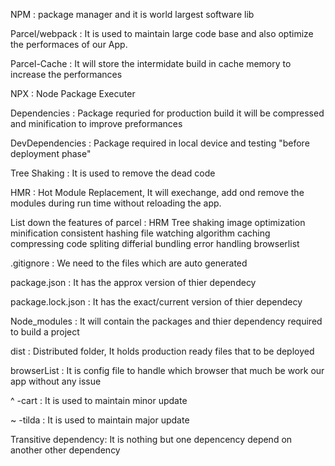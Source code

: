 NPM : package manager and it is world largest software lib

Parcel/webpack : It is used to maintain large code base and also optimize the performaces of our App.

Parcel-Cache : It will store the intermidate build in cache memory to increase the performances

NPX : Node Package Executer

Dependencies : Package requried for production build it will be compressed and minification to improve preformances

DevDependencies : Package required in local device and testing "before deployment phase"

Tree Shaking : It is used to remove the dead code

HMR : Hot Module Replacement, It will exechange, add ond remove the modules during run time without reloading the app.

List down the features of parcel :
HRM
Tree shaking
image optimization
minification
consistent hashing
file watching algorithm
caching
compressing
code spliting
differial bundling
error handling
browserlist

.gitignore : We need to the files which are auto generated

package.json : It has the approx version of thier dependecy

package.lock.json : It has the exact/current version of thier dependecy

Node_modules : It will contain the packages and thier dependency required to build a project

dist : Distributed folder, It holds production ready files that to be deployed

browserList : It is config file to handle which browser that much be work our app without any issue

^ -cart : It is used to maintain minor update

~ -tilda : It is used to maintain major update

Transitive dependency: It is nothing but one depencency depend on another other dependency
